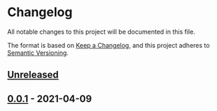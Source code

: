 # Changelog

All notable changes to this project will be documented in this file.

The format is based on [Keep a Changelog](https://keepachangelog.com/en/1.0.0/),
and this project adheres to [Semantic Versioning](https://semver.org/spec/v2.0.0.html).

## [Unreleased]

## [0.0.1] - 2021-04-09

[Unreleased]: https://github.com/marcialrivas/git-flow-workflow/compare/0.0.1...HEAD

[0.0.1]: https://github.com/marcialrivas/git-flow-workflow/compare/40b566663d6d15013da56b5cc3cd96571dde31ed...0.0.1
